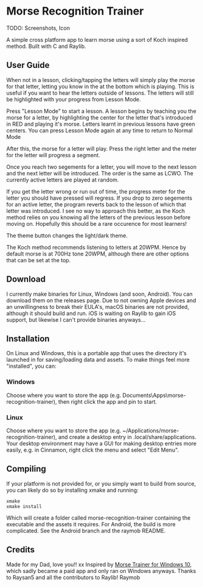 # Morse Recognition Trainer

TODO: Screenshots, Icon

A simple cross platform app to learn morse using a sort of Koch inspired method. 
Built with C and Raylib.

## User Guide

When not in a lesson, clicking/tapping the letters will simply play the morse for that letter, letting you know in the at the bottom which is playing. 
This is useful if you want to hear the letters outside of lessons. The letters will still be highlighted with your progress from Lesson Mode.

Press "Lesson Mode" to start a lesson. A lesson begins by teaching you the morse for a letter, by highlighting the center for the letter that's introduced in RED and playing it's morse. Letters learnt in previous lessons have green centers. You can press Lesson Mode again at any time to return to Normal Mode

After this, the morse for a letter will play. Press the right letter and the meter for the letter will progress a segment.

Once you reach two segements for a letter, you will move to the next lesson and the next letter will be introduced. 
The order is the same as LCWO. The currently active letters are played at random.

If you get the letter wrong or run out of time, the progress meter for the letter you should have pressed will regress. 
If you drop to zero segements for an active letter, the program reverts back to the lesson of which that letter was introduced.
I see no way to approach this better, as the Koch method relies on you knowing all the letters of the previous lesson before moving on.
Hopefully this should be a rare occurence for most learners!

The theme button changes the light/dark theme.

The Koch method recommends listening to letters at 20WPM. Hence by default morse is at 700Hz tone 20WPM, although there are other options that can be set at the top.

## Download
I currently make binaries for Linux, Windows (and soon, Android). You can download them on the releases page.
Due to not owning Apple devices and an unwillingness to break their EULA's, macOS binaries are not provided, although it should build and run.
iOS is waiting on Raylib to gain iOS support, but likewise I can't provide binaries anyways...

## Installation

On Linux and Windows, this is a portable app that uses the directory it's launched in for saving/loading data and assets.
To make things feel more "installed", you can:

### Windows
Choose where you want to store the app (e.g. Documents\Apps\morse-recognition-trainer), then right click the app and pin to start.

### Linux
Choose where you want to store the app (e.g. ~/Applications/morse-recognition-trainer), and create a desktop entry in .local/share/applications.
Your desktop environment may have a GUI for making desktop entries more easily, e.g. in Cinnamon, right click the menu and select "Edit Menu".

## Compiling
If your platform is not provided for, or you simply want to build from source, you can likely do so by installing xmake and running:

```
xmake
xmake install
```

Which will create a folder called morse-recognition-trainer containing the executable and the assets it requires.
For Android, the build is more complicated. See the Android branch and the raymob README.

## Credits
Made for my Dad, love you!! xx
Inspired by [Morse Trainer for Windows 10](https://apps.microsoft.com/detail/9wzdncrdlzhg?hl=en-us&gl=US), which sadly became a paid app and only ran on Windows anyways.
Thanks to Raysan5 and all the contributors to Raylib!
Raymob